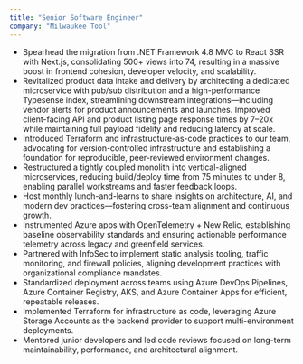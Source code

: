 ```yaml
---
title: "Senior Software Engineer"
company: "Milwaukee Tool"
---
```


- Spearhead the migration from .NET Framework 4.8 MVC to React SSR with Next.js, consolidating 500+ views into 74, resulting in a massive boost in frontend cohesion, developer velocity, and scalability.
- Revitalized product data intake and delivery by architecting a dedicated microservice with pub/sub distribution and a high-performance Typesense index, streamlining downstream integrations—including vendor alerts for product announcements and launches. Improved client-facing API and product listing page response times by 7–20x while maintaining full payload fidelity and reducing latency at scale.
- Introduced Terraform and infrastructure-as-code practices to our team, advocating for version-controlled infrastructure and establishing a foundation for reproducible, peer-reviewed environment changes.
- Restructured a tightly coupled monolith into vertical-aligned microservices, reducing build/deploy time from 75 minutes to under 8, enabling parallel workstreams and faster feedback loops.
- Host monthly lunch-and-learns to share insights on architecture, AI, and modern dev practices—fostering cross-team alignment and continuous growth.
- Instrumented Azure apps with OpenTelemetry + New Relic, establishing baseline observability standards and ensuring actionable performance telemetry across legacy and greenfield services.
- Partnered with InfoSec to implement static analysis tooling, traffic monitoring, and firewall policies, aligning development practices with organizational compliance mandates.
- Standardized deployment across teams using Azure DevOps Pipelines, Azure Container Registry, AKS, and Azure Container Apps for efficient, repeatable releases.
- Implemented Terraform for infrastructure as code, leveraging Azure Storage Accounts as the backend provider to support multi-environment deployments.
- Mentored junior developers and led code reviews focused on long-term maintainability, performance, and architectural alignment.
